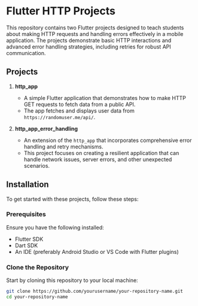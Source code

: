 # Flutter HTTP Projects

This repository contains two Flutter projects designed to teach students about making HTTP requests and handling errors effectively in a mobile application. The projects demonstrate basic HTTP interactions and advanced error handling strategies, including retries for robust API communication.

## Projects

1. **http_app**

   - A simple Flutter application that demonstrates how to make HTTP GET requests to fetch data from a public API.
   - The app fetches and displays user data from `https://randomuser.me/api/`.

2. **http_app_error_handling**
   - An extension of the `http_app` that incorporates comprehensive error handling and retry mechanisms.
   - This project focuses on creating a resilient application that can handle network issues, server errors, and other unexpected scenarios.

## Installation

To get started with these projects, follow these steps:

### Prerequisites

Ensure you have the following installed:

- Flutter SDK
- Dart SDK
- An IDE (preferably Android Studio or VS Code with Flutter plugins)

### Clone the Repository

Start by cloning this repository to your local machine:

```bash
git clone https://github.com/yourusername/your-repository-name.git
cd your-repository-name
```
